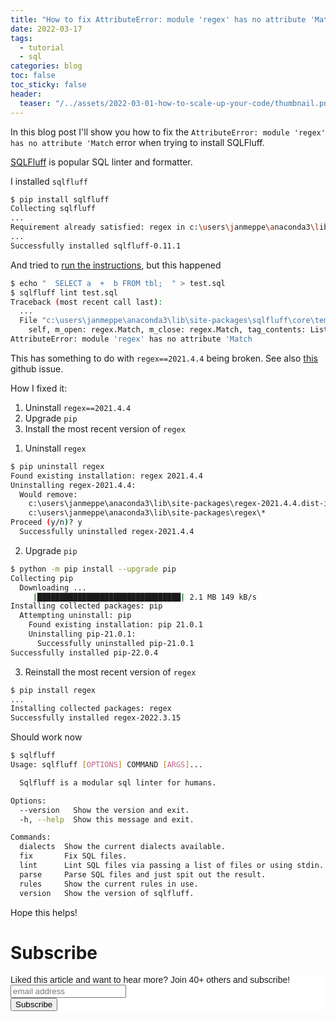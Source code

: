 ```yaml
---
title: "How to fix AttributeError: module 'regex' has no attribute 'Match' for SQLFluff"
date: 2022-03-17
tags:
  - tutorial
  - sql
categories: blog
toc: false
toc_sticky: false
header:
  teaser: "/../assets/2022-03-01-how-to-scale-up-your-code/thumbnail.png"
---
```


In this blog post I'll show you how to fix the `AttributeError: module 'regex' has no attribute 'Match` error when trying to install SQLFluff. 

[SQLFluff](https://www.sqlfluff.com/) is popular SQL linter and formatter. 

I installed `sqlfluff`

```bash
$ pip install sqlfluff
Collecting sqlfluff
...
Requirement already satisfied: regex in c:\users\janmeppe\anaconda3\lib\site-packages (from sqlfluff) (2021.4.4)
...
Successfully installed sqlfluff-0.11.1
```

And tried to [run the instructions](https://docs.sqlfluff.com/en/stable/gettingstarted.html), but this happened

```bash
$ echo "  SELECT a  +  b FROM tbl;  " > test.sql
$ sqlfluff lint test.sql
Traceback (most recent call last):
  ...
  File "c:\users\janmeppe\anaconda3\lib\site-packages\sqlfluff\core\templaters\slicers\tracer.py", line 389, in JinjaAnalyzer
    self, m_open: regex.Match, m_close: regex.Match, tag_contents: List[str]
AttributeError: module 'regex' has no attribute 'Match
```

This has something to do with `regex==2021.4.4` being broken. See also [this](https://www.google.com/url?q=https://github.com/psf/black/issues/2623&sa=D&source=docs&ust=1647511821565077&usg=AOvVaw3rKnin_DAvlcN0R8paIPmX) github issue. 

How I fixed it:
1. Uninstall `regex==2021.4.4`
2. Upgrade `pip`
3. Install the most recent version of `regex`

1) Uninstall `regex`

```bash
$ pip uninstall regex
Found existing installation: regex 2021.4.4
Uninstalling regex-2021.4.4:
  Would remove:
    c:\users\janmeppe\anaconda3\lib\site-packages\regex-2021.4.4.dist-info\*
    c:\users\janmeppe\anaconda3\lib\site-packages\regex\*
Proceed (y/n)? y
  Successfully uninstalled regex-2021.4.4
```

2) Upgrade `pip`

```bash
$ python -m pip install --upgrade pip
Collecting pip
  Downloading ...
     |████████████████████████████████| 2.1 MB 149 kB/s
Installing collected packages: pip
  Attempting uninstall: pip
    Found existing installation: pip 21.0.1
    Uninstalling pip-21.0.1:
      Successfully uninstalled pip-21.0.1
Successfully installed pip-22.0.4
```

3) Reinstall the most recent version of `regex`

```bash
$ pip install regex
...
Installing collected packages: regex
Successfully installed regex-2022.3.15
```

Should work now

```bash
$ sqlfluff
Usage: sqlfluff [OPTIONS] COMMAND [ARGS]...

  Sqlfluff is a modular sql linter for humans.

Options:
  --version   Show the version and exit.
  -h, --help  Show this message and exit.

Commands:
  dialects  Show the current dialects available.
  fix       Fix SQL files.
  lint      Lint SQL files via passing a list of files or using stdin.
  parse     Parse SQL files and just spit out the result.
  rules     Show the current rules in use.
  version   Show the version of sqlfluff.
```

Hope this helps!

<!-- https://longqian.me/2017/02/09/github-jekyll-tag/ -->

# Subscribe

<!-- Begin Mailchimp Signup Form -->
<link href="//cdn-images.mailchimp.com/embedcode/horizontal-slim-10_7.css" rel="stylesheet" type="text/css">
<style type="text/css">
  #mc_embed_signup{background:#fff; clear:left; font:14px Helvetica,Arial,sans-serif; width:100%;}
  /* Add your own Mailchimp form style overrides in your site stylesheet or in this style block.
     We recommend moving this block and the preceding CSS link to the HEAD of your HTML file. */
</style>
<div id="mc_embed_signup">
<form action="https://gmail.us3.list-manage.com/subscribe/post?u=92fe86c389878585bc87837e8&amp;id=50543deff9" method="post" id="mc-embedded-subscribe-form" name="mc-embedded-subscribe-form" class="validate" target="_blank" novalidate>
    <div id="mc_embed_signup_scroll">
  <label for="mce-EMAIL">Liked this article and want to hear more? Join 40+ others and subscribe!</label>
  <input type="email" value="" name="EMAIL" class="email" id="mce-EMAIL" placeholder="email address" required>
    <!-- real people should not fill this in and expect good things - do not remove this or risk form bot signups-->
    <div style="position: absolute; left: -5000px;" aria-hidden="true"><input type="text" name="b_92fe86c389878585bc87837e8_50543deff9" tabindex="-1" value=""></div>
    <div class="clear"><input type="submit" value="Subscribe" name="subscribe" id="mc-embedded-subscribe" class="button"></div>
    </div>
</form>
</div>
<!--End mc_embed_signup-->
